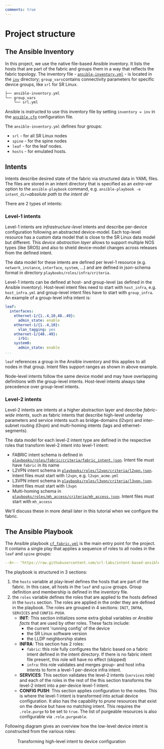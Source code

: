 ```yaml
---
comments: true
---
```


# Project structure

## The Ansible Inventory

In this project, we use the native file-based Ansible inventory. It lists the hosts that are part of the fabric and groups them in a way that reflects the fabric topology. The inventory file - [`ansible-inventory.yml`](https://github.com/srl-labs/intent-based-ansible-lab/blob/main/inv/ansible-inventory.yml) - is located in the [`inv`](https://github.com/srl-labs/intent-based-ansible-lab/tree/main/inv) directory; `group_vars`contains connectivity parameters for specific device groups, like `srl` for SR Linux.

```bash
├── ansible-inventory.yml
└── group_vars
    └── srl.yml
```

Ansible is instructed to use this inventory file by setting `inventory = inv` in the [`ansible.cfg`](https://github.com/srl-labs/intent-based-ansible-lab/blob/main/ansible.cfg#L4) configuration file.

The `ansible-inventory.yml` defines four groups:

- `srl` - for all SR Linux nodes
- `spine` - for the spine nodes
- `leaf` - for the leaf nodes.
- `hosts` - for emulated hosts.

## Intents

Intents describe desired state of the fabric via structured data in YAML files. The files are stored in an intent directory that is specified as an _extra-var_ option to the `ansible-playbook` command, e.g. `ansible-playbook -e intent_dir=`_absolute path to the intent dir_

There are 2 types of intents:

### Level-1 intents

Level-1 intents are _infrastructure-level_ intents and describe per-device configuration following an abstracted device-model. Each top-level resource has a custom data model that is close to the SR Linux data model but different. This _device abstraction layer_ allows to support multiple NOS types (like SROS) and also to shield device-model changes across releases from the defined intent.

The data model for these intents are defined per level-1 resource (e.g. `network_instance`, `interface`, `system`, ...) and are defined in json-schema format in directory `playbooks/roles/infra/criteria`.

Level-1 intents can be defined at host- and group-level (as defined in the Ansible inventory). Host-level intent files need to start with `host_infra`, e.g. `host_infra.yml` and group-level intent files have to start with `group_infra`.
An example of a group-level infra intent is:

```yaml title="<code>group_infra.yml</code> (partial)"
leaf:
  interfaces:
    ethernet-1/{1..4,10,48..49}:
      admin_state: enable
    ethernet-1/{1..4,10}:
      vlan_tagging: yes
    ethernet-1/{48..49}:
      irb1:
    system0:
      admin_state: enable
...
```

`leaf` references a group in the Ansible inventory and this applies to all nodes in that group. Intent files support ranges as shown in above example.

Node-level intents follow the same device model and may have overlapping definitions with the group-level intents. Host-level intents always take precedence over group-level intents.

### Level-2 intents

Level-2 intents are intents at a higher abstraction layer and describe _fabric-wide intents_, such as fabric intents that describe high-level underlay parameters and service intents such as bridge-domains (l2vpn) and inter-subnet routing (l3vpn) and multi-homing intents (lags and ethernet-segments).

  The data model for each level-2 intent type are defined in the respective roles that transform level-2 intent into level-1 intent:

- FABRIC intent schema is defined in [`playbooks/roles/fabric/criteria/fabric_intent.json`](https://github.com/srl-labs/intent-based-ansible-lab/blob/dev/playbooks/roles/fabric/criteria/fabric_intent.json). Intent file must have `fabric` in its name
- L2VPN intent schema in [`playbooks/roles/l2vpn/criteria/l2vpn.json`](https://github.com/srl-labs/intent-based-ansible-lab/blob/dev/playbooks/roles/l2vpn/criteria/l2vpn.json). Intent files must start with `l2vpn`, e.g. `l2vpn_acme.yml`
- L3VPN intent schema in [`playbooks/roles/l3vpn/criteria/l3vpn.json`](https://github.com/srl-labs/intent-based-ansible-lab/blob/dev/playbooks/roles/l3vpn/criteria/l3vpn.json). Intent files must start with `l3vpn`
- Multi-homing schema in [`playbooks/roles/mh_access/criteria/mh_access.json`](https://github.com/srl-labs/intent-based-ansible-lab/blob/dev/playbooks/roles/mh_access/criteria/mh_access.json). Intent files must start with `mh_access`
  
We'll discuss these in more detail later in this tutorial when we configure the fabric.

## The Ansible Playbook

The Ansible playbook [`cf_fabric.yml`](https://github.com/srl-labs/intent-based-ansible-lab/blob/dev/playbooks/cf_fabric.yml) is the main entry point for the project. It contains a single play that applies a sequence of roles to all nodes in the `leaf` and `spine` groups:

```yaml title="<code>cf_fabric.yml</code>"
--8<-- "https://raw.githubusercontent.com/srl-labs/intent-based-ansible-lab/dev/playbooks/cf_fabric.yml"
```

The playbook is structured in 3 sections:

1. the `hosts` variable at play-level defines the hosts that are part of the fabric. In this case, all hosts in the `leaf` and `spine` groups. Group definition and membership is defined in the inventory file.
2. the `roles` variable defines the roles that are applied to the hosts defined in the `hosts` section. The roles are applied in the order they are defined in the playbook. The roles are grouped in 4 sections: `INIT`, `INFRA`, `SERVICES` and `CONFIG-PUSH`.
    - **INIT**: This section initializes some extra global variables or _Ansible facts_ that are used by other roles. These facts include:
        - the current 'running config' of the device
        - the SR Linux software version
        - the LLDP neighborship states
    - **INFRA**: This section has 2 roles:
        - `fabric`: this role fully configures the fabric based on a fabric intent defined in the intent directory. If there is no fabric intent file present, this role will have no effect (skipped)
        - `infra`: this role validates and merges group- and host infra intents to form a level-1 per-device infra intent.
    - **SERVICES**: This section validates the level-2 intents (`services` role) and each of the roles in the rest of the this section transforms the level-2 intent into a per-device level-1 intent.
    - **CONFIG PUSH**: This section applies configuration to the nodes. This is where the level-1 intent is transformed into actual device configuration. It also has the capability to _prune_ resources that exist on the device but have no matching intent. This requires the `.role.purge` to be set to `true`. The list of purgeable resources is also configurable via `.role.purgeable`.

Following diagram gives an overview how the low-level device intent is constructed from the various roles:

<figure markdown>
  <div class="mxgraph" style="max-width:100%;border:1px solid transparent;margin:0 auto; display:block;" data-mxgraph='{"page":0,"zoom":2,"highlight":"#0000ff","nav":true,"check-visible-state":true,"resize":true,"url":"https://raw.githubusercontent.com/srl-labs/intent-based-ansible-lab/main/img/ansible-srl-intent.drawio.svg"}'></div>
  <figcaption>Transforming high-level intent to device configuration</figcaption>
</figure>

<script type="text/javascript" src="https://viewer.diagrams.net/js/viewer-static.min.js" async></script>
